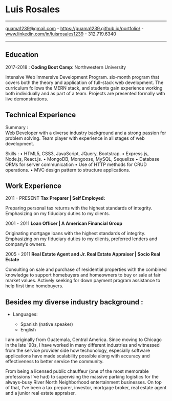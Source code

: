 <!-- # week-4-game
Due Dec 14th -->
Luis Rosales
============

-------------------     ----------------------------
guama1239@gmail.com - https://guama1239.github.io/portfolio/ - www.linkedin.com/in/luisrosales1239 - 312.719.6340
-------------------     ----------------------------

Education
---------

2017-2018 
:   **Coding Boot Camp**: Northwestern University

Intensive Web Immersive Development Program. six-month program that covers both the theory and application of full-stack web development. The curriculum follows the MERN stack, and students gain experience working both individually and as part of a team. Projects are presented formally with live demonstrations.				

Technical Experience
--------------------

Summary
:   
Web Developer with a diverse industry background and a strong passion for problem solving. Team player with experience in all stages of web development.
    

Skills
:    •	HTML5, CSS3, JavaScript, JQuery, Bootstrap. •	Express.js, Node.js, React.js. •  MongoDB, Mongoose, MySQL, Sequelize •	Database ORMs for server communication	• 
Use of HTTP methods for CRUD operations. • MVC design pattern to structure applications.

Work Experience
----------
2011 - PRESENT
**Tax Preparer | Self Employed:**

Preparing personal tax returns with the highest standards of integrity. Emphasizing on my fiduciary duties to my clients.

2001 - 2011
**Loan Officer | A American Financial Group**

Originating mortgage loans with the highest standards of integrity. Emphasizing on my fiduciary duties to my clients, preferred lenders and company’s owners.

2005 - 2011
**Real Estate Agent and Jr. Real Estate Appraiser | Socio Real Estate**

Consulting on sale and purchase of residential properties with the combined knowledge to support homebuyers and homeowners to buy or sale at fair market values. Actively seeking for down payment program assistance to help first time homebuyers.

Besides my diverse industry background :
----------------------------------------

* Languages:

     * Spanish (native speaker)
     * English

 I am originally from Guatemala, Central America. Since moving to Chicago in the late '90s, I have worked in many different industries and witnessed from the service provider side how techonology, especially software applications have made scalability possible along with accuracy and effectiveness to better service the community.

 From being a licensed public chauffeur (one of the most memorable professions I've had) to supervising the massive parking logistics for the always-busy River North Neighborhood entertainment businesses. On top of that, I've been a tax preparer, investor, mortgage broker, real estate agent and a junior real estate appraiser.    

